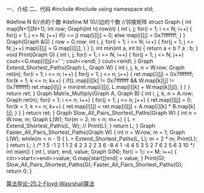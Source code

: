 一、介绍
二、代码
#include <iostream>
#include <algorithm>
using namespace std;

#define N 6//点的个数
#define M 10//边的个数
//邻接矩阵
struct Graph
{
	int map[N+1][N+1];
	int row;
	Graph(int n):row(n)
	{
		int i, j;
		for(i = 1; i <= N; i++)
		{
			for(j = 1; j <= N; j++)
				if(i == j)
					map[i][j] = 0;
				else
					map[i][j] = 0x7fffffff;
		}
	}
	Graph(Graph &G)
	{
		row = G.row;
		int i, j;
		for(i = 1; i <= N; i++)
		{
			for(j = 1; j <= N; j++)
				map[i][j] = G.map[i][j];
		}
	}
};
int min(int a, int b)
{
	return a < b ? a : b;
}
void Print(Graph G)
{
	int i, j;
	for(i = 1; i <= N; i++)
	{
		for(j = 1; j <= N; j++)
			cout<<G.map[i][j]<<' ';
		cout<<endl;
	}
	cout<<endl;
}
Graph Extend_Shortest_Paths(Graph L, Graph W)
{
	int i, j, k, n = W.row;
	Graph ret(n);
	for(i = 1; i <= n; i++)
	{
		for(j = 1; j <= n; j++)
		{
			ret.map[i][j] = 0x7fffffff;
			for(k = 1; k <= n; k++)
			{
				if(L.map[i][k] != 0x7fffffff && W.map[k][j] != 0x7fffffff)
					ret.map[i][j] = min(ret.map[i][j], L.map[i][k] + W.map[k][j]);
			}
		}
	}
	return ret;
}
Graph Matrix_Multiply(Graph A, Graph B)
{
	int i, j, k, n = A.row;
	Graph ret(n);
	for(i = 1; i <= n; i++)
	{
		for(j = 1; j <= n; j++)
		{
			ret.map[i][j] = 0;
			for(k = 1; k <= n; k++)
			{
				ret.map[i][j] = ret.map[i][j] + A.map[i][k] * B.map[k][j];
			}
		}
	}
	return ret;
}
Graph Slow_All_Pairs_Shortest_Paths(Graph W)
{
	int n = W.row, m;
	Graph L(W);
	for(m = 2; m < n; m++)
	{
		L = Extend_Shortest_Paths(L, W);
//		Print(L);
	}
	return L;
}
Graph Faster_All_Pairs_Shortest_Paths(Graph W)
{
	int n = W.row, m = 1;
	Graph L(W);
	while(m < n - 1)
	{
		L = Extend_Shortest_Paths(L, L);
		m = 2 * m;
		Print(L);
	}
	return L;
}
/*
1 5 -1
2 1 1
2 4 2
3 2 2
3 6 -8
4 1 -4
4 5 3
5 2 7
6 2 5
6 3 10
*/
int main()
{
	int i, start, end, value;
	Graph G(N);
	for(i = 1;i <= M; i++)
	{
		cin>>start>>end>>value;
		G.map[start][end] = value;
	}
	Print(G);
	Slow_All_Pairs_Shortest_Paths(G);
	Faster_All_Pairs_Shortest_Paths(G);
	return 0;
}


[算法导论-25.2-Floyd-Wasrshall算法](http://blog.csdn.net/mishifangxiangdefeng/article/details/7867513)  